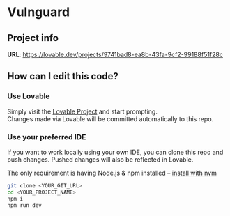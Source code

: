 # Vulnguard

## Project info

**URL**: https://lovable.dev/projects/9741bad8-ea8b-43fa-9cf2-99188f51f28c

## How can I edit this code?

### Use Lovable
Simply visit the [Lovable Project](https://lovable.dev/projects/9741bad8-ea8b-43fa-9cf2-99188f51f28c) and start prompting.  
Changes made via Lovable will be committed automatically to this repo.

### Use your preferred IDE
If you want to work locally using your own IDE, you can clone this repo and push changes. Pushed changes will also be reflected in Lovable.

The only requirement is having Node.js & npm installed – [install with nvm](https://github.com/nvm-sh/nvm#installing-and-updating)

```sh
git clone <YOUR_GIT_URL>
cd <YOUR_PROJECT_NAME>
npm i
npm run dev